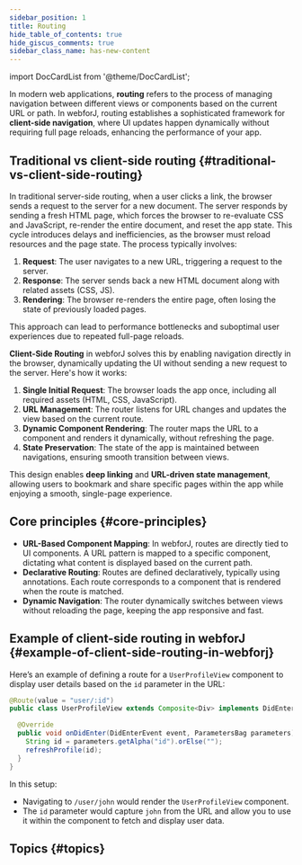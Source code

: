 ```yaml
---
sidebar_position: 1
title: Routing
hide_table_of_contents: true
hide_giscus_comments: true
sidebar_class_name: has-new-content
---
```


<Head>
  <style>{`
  .container {
    max-width: 65em !important;
  }
  `}</style>
</Head>

<!-- vale off -->
import DocCardList from '@theme/DocCardList';

<!-- vale on -->

In modern web applications, **routing** refers to the process of managing navigation between different views or components based on the current URL or path. In webforJ, routing establishes a sophisticated framework for **client-side navigation**, where UI updates happen dynamically without requiring full page reloads, enhancing the performance of your app.

## Traditional vs client-side routing {#traditional-vs-client-side-routing}

In traditional server-side routing, when a user clicks a link, the browser sends a request to the server for a new document. The server responds by sending a fresh HTML page, which forces the browser to re-evaluate CSS and JavaScript, re-render the entire document, and reset the app state. This cycle introduces delays and inefficiencies, as the browser must reload resources and the page state. The process typically involves:

1. **Request**: The user navigates to a new URL, triggering a request to the server.
2. **Response**: The server sends back a new HTML document along with related assets (CSS, JS).
3. **Rendering**: The browser re-renders the entire page, often losing the state of previously loaded pages.

This approach can lead to performance bottlenecks and suboptimal user experiences due to repeated full-page reloads.

**Client-Side Routing** in webforJ solves this by enabling navigation directly in the browser, dynamically updating the UI without sending a new request to the server. Here's how it works:

1. **Single Initial Request**: The browser loads the app once, including all required assets (HTML, CSS, JavaScript).
2. **URL Management**: The router listens for URL changes and updates the view based on the current route.
3. **Dynamic Component Rendering**: The router maps the URL to a component and renders it dynamically, without refreshing the page.
4. **State Preservation**: The state of the app is maintained between navigations, ensuring smooth transition between views.

This design enables **deep linking** and **URL-driven state management**, allowing users to bookmark and share specific pages within the app while enjoying a smooth, single-page experience.

## Core principles {#core-principles}

- **URL-Based Component Mapping**: In webforJ, routes are directly tied to UI components. A URL pattern is mapped to a specific component, dictating what content is displayed based on the current path.
- **Declarative Routing**: Routes are defined declaratively, typically using annotations. Each route corresponds to a component that is rendered when the route is matched.
- **Dynamic Navigation**: The router dynamically switches between views without reloading the page, keeping the app responsive and fast.

## Example of client-side routing in webforJ {#example-of-client-side-routing-in-webforj}

Here’s an example of defining a route for a `UserProfileView` component to display user details based on the `id` parameter in the URL:

```java
@Route(value = "user/:id")
public class UserProfileView extends Composite<Div> implements DidEnterObserver {

  @Override
  public void onDidEnter(DidEnterEvent event, ParametersBag parameters) {
    String id = parameters.getAlpha("id").orElse("");
    refreshProfile(id);
  }
}
```

In this setup:

- Navigating to `/user/john` would render the `UserProfileView` component.
- The `id` parameter would capture `john` from the URL and allow you to use it within the component to fetch and display user data.

## Topics {#topics}

<DocCardList className="topics-section" />
